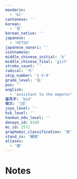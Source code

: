 ```yaml
---
mandarin:
  - 'bì'
cantonese: ''
korean:
  - '필'
korean_native: ''
japanese:
  - 'HITSU'
japanese_nanori: ''
vietnamese:
middle_chinese_initial: 'b'
middle_chinese_final: 'ɣiɪt'
stroke_count: ''
radical: '弓'
skip_number: '1-3-9'
grade_level: '名'
pos: ''
english:
  - 'assistant to the emperor'
羅馬字: 'bid'
韓文: '빋'
joyo_level: ''
hsk_level: ''
hanmun_edu_level: ''
danayo_id: 8169
mc_id: 2571
graphemic_classification: '㐁'
stand_in: '輔弼'
aliases:
  - '弻'
---
```


# Notes
